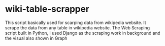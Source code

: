 # wiki-table-scrapper
This script basically used for scarping data from wikipedia website. It scrape the data from any table in wikipedia website. The Web Scraping script built in Python, I used Django as the scraping work in background and the visual also shown in Graph
